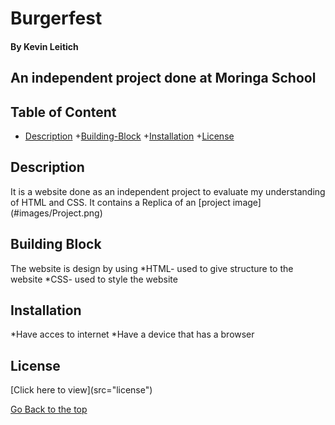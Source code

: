 
# Burgerfest

#### By Kevin Leitich

## An independent project done at Moringa School

## Table of Content

+ [Description](#Description)
+[Building-Block](#Building-Block)
+[Installation](#installation)
+[License](#License)

## Description
<P> It is a website done as an independent project to evaluate my understanding of HTML and CSS. It contains a Replica of an [project image](#images/Project.png)</p>

## Building Block

 <p>The website is design by using
 *HTML- used to give structure to the website
 *CSS- used to style the website</p>

 ## Installation

 *Have acces to internet
 *Have a device that has a browser

 ## License

 [Click here to view](<a>src="license"</a>)

[Go Back to the top](#Burgerfest)



